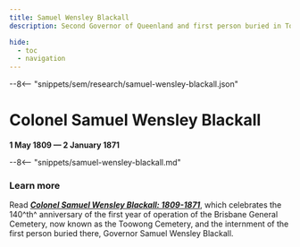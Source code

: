 ```yaml
---
title: Samuel Wensley Blackall
description: Second Governor of Queenland and first person buried in Toowong Cemetery

hide:
  - toc
  - navigation
---
```


--8<-- "snippets/sem/research/samuel-wensley-blackall.json"


# Colonel Samuel Wensley Blackall 

**1 May 1809 — 2 January 1871**

--8<-- "snippets/samuel-wensley-blackall.md"

### Learn more 

Read ***[Colonel Samuel Wensley Blackall: 1809-1871](../assets/documents/samuel-blackall.pdf)***, which celebrates the 140^th^ anniversary of the first year of operation of the Brisbane General Cemetery, now known as the Toowong Cemetery, and the internment of the first person buried there, Governor Samuel Wensley Blackall.
